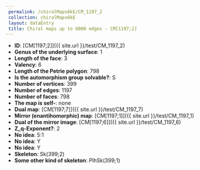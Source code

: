 ```yaml
--- 
 permalink: /chiralMaps6kE/CM_1197_2 
 collection: chiralMaps6kE
 layout: dataEntry
 title: Chiral maps up to 6000 edges - CM[1197;2]
---
```


- **ID**: [CM[1197;2]]({{ site.url }}/test/CM_1197_2)
- **Genus of the underlying surface**: 1
- **Length of the face**: 3
- **Valency**: 6
- **Length of the Petrie polygon**: 798
- **Is the automorphism group solvable?**: S
- **Number of vertices**: 399
- **Number of edges**: 1197
- **Number of faces**: 798
- **The map is self-**: none
- **Dual map**: [CM[1197;7]]({{ site.url }}/test/CM_1197_7)
- **Mirror (enantihomorphic) map**: [CM[1197;1]]({{ site.url }}/test/CM_1197_1)
- **Dual of the mirror image**: [CM[1197;6]]({{ site.url }}/test/CM_1197_6)
- **Z_q-Exponent?**: 2
- **No idea**:  5:1
- **No idea**: Y
- **No idea**: Y
- **Skeleton**: Sk(399;2)
- **Some other kind of skeleton**: PlhSk(399;1)
